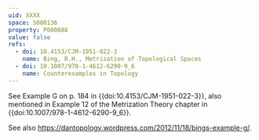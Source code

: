 ```yaml
---
uid: XXXX
space: S000136
property: P000088
value: false
refs:
  - doi: 10.4153/CJM-1951-022-3
    name: Bing, R.H., Metrization of Topological Spaces
  - doi: 10.1007/978-1-4612-6290-9_6
    name: Counterexamples in Topology
---
```


See Example G on p. 184 in {{doi:10.4153/CJM-1951-022-3}}, also mentioned
in Example 12 of the Metrization Theory chapter in {{doi:10.1007/978-1-4612-6290-9_6}}.

See also https://dantopology.wordpress.com/2012/11/18/bings-example-g/.
